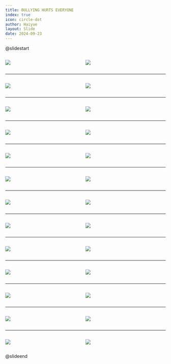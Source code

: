 ```yaml
---
title: BULLYING HURTS EVERYONE
index: true
icon: circle-dot
author: Haiyue
layout: Slide
date: 2024-09-23
---
```

 
@slidestart

<div style="display:flex">
<div style="flex:1">

![](/reading/english/Level-V/BULLYING%20HURTS%20EVERYONE/001.webp)
</div>
<div style="flex:1">

![](/reading/english/Level-V/BULLYING%20HURTS%20EVERYONE/002.webp)
</div>
</div>

---

<div style="display:flex">
<div style="flex:1">

![](/reading/english/Level-V/BULLYING%20HURTS%20EVERYONE/003.webp)
</div>
<div style="flex:1">

![](/reading/english/Level-V/BULLYING%20HURTS%20EVERYONE/004.webp)
</div>
</div>

---

<div style="display:flex">
<div style="flex:1">

![](/reading/english/Level-V/BULLYING%20HURTS%20EVERYONE/005.webp)
</div>
<div style="flex:1">

![](/reading/english/Level-V/BULLYING%20HURTS%20EVERYONE/006.webp)
</div>
</div>

---

<div style="display:flex">
<div style="flex:1">

![](/reading/english/Level-V/BULLYING%20HURTS%20EVERYONE/007.webp)
</div>
<div style="flex:1">

![](/reading/english/Level-V/BULLYING%20HURTS%20EVERYONE/008.webp)
</div>
</div>

---

<div style="display:flex">
<div style="flex:1">

![](/reading/english/Level-V/BULLYING%20HURTS%20EVERYONE/009.webp)
</div>
<div style="flex:1">

![](/reading/english/Level-V/BULLYING%20HURTS%20EVERYONE/010.webp)
</div>
</div>

---

<div style="display:flex">
<div style="flex:1">

![](/reading/english/Level-V/BULLYING%20HURTS%20EVERYONE/011.webp)
</div>
<div style="flex:1">

![](/reading/english/Level-V/BULLYING%20HURTS%20EVERYONE/012.webp)
</div>
</div>

---

<div style="display:flex">
<div style="flex:1">

![](/reading/english/Level-V/BULLYING%20HURTS%20EVERYONE/013.webp)
</div>
<div style="flex:1">

![](/reading/english/Level-V/BULLYING%20HURTS%20EVERYONE/014.webp)
</div>
</div>

---

<div style="display:flex">
<div style="flex:1">

![](/reading/english/Level-V/BULLYING%20HURTS%20EVERYONE/015.webp)
</div>
<div style="flex:1">

![](/reading/english/Level-V/BULLYING%20HURTS%20EVERYONE/016.webp)
</div>
</div>

---

<div style="display:flex">
<div style="flex:1">

![](/reading/english/Level-V/BULLYING%20HURTS%20EVERYONE/017.webp)
</div>
<div style="flex:1">

![](/reading/english/Level-V/BULLYING%20HURTS%20EVERYONE/018.webp)
</div>
</div>

---

<div style="display:flex">
<div style="flex:1">

![](/reading/english/Level-V/BULLYING%20HURTS%20EVERYONE/019.webp)
</div>
<div style="flex:1">

![](/reading/english/Level-V/BULLYING%20HURTS%20EVERYONE/020.webp)
</div>
</div>

---

<div style="display:flex">
<div style="flex:1">

![](/reading/english/Level-V/BULLYING%20HURTS%20EVERYONE/021.webp)
</div>
<div style="flex:1">

![](/reading/english/Level-V/BULLYING%20HURTS%20EVERYONE/022.webp)
</div>
</div>

---

<div style="display:flex">
<div style="flex:1">

![](/reading/english/Level-V/BULLYING%20HURTS%20EVERYONE/023.webp)
</div>
<div style="flex:1">

![](/reading/english/Level-V/BULLYING%20HURTS%20EVERYONE/024.webp)
</div>
</div>

---

<div style="display:flex">
<div style="flex:1">

![](/reading/english/Level-V/BULLYING%20HURTS%20EVERYONE/025.webp)
</div>
<div style="flex:1">

![](/reading/english/Level-V/BULLYING%20HURTS%20EVERYONE/026.webp)
</div>
</div>

@slideend